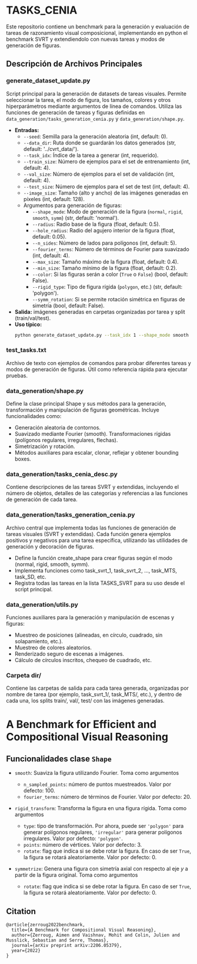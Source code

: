 # TASKS_CENIA

Este repositorio contiene un benchmark para la generación y evaluación de tareas de razonamiento visual composicional, implementando en python el benchmark SVRT y extendiendolo con nuevas tareas y modos de generación de figuras.

## Descripción de Archivos Principales

### generate_dataset_update.py

Script principal para la generación de datasets de tareas visuales. Permite seleccionar la tarea, el modo de figura, los tamaños, colores y otros hiperparámetros mediante argumentos de línea de comandos. Utiliza las funciones de generación de tareas y figuras definidas en `data_generation/tasks_generation_cenia.py` y `data_generation/shape.py`.

- **Entradas:** 
  - `--seed`: Semilla para la generación aleatoria (int, default: 0).
  - `--data_dir`: Ruta donde se guardarán los datos generados (str, default: '../cvrt_data/').
  - `--task_idx`: Índice de la tarea a generar (int, requerido).
  - `--train_size`: Número de ejemplos para el set de entrenamiento (int, default: 4).
  - `--val_size`: Número de ejemplos para el set de validación (int, default: 4).
  - `--test_size`: Número de ejemplos para el set de test (int, default: 4).
  - `--image_size`: Tamaño (alto y ancho) de las imágenes generadas en píxeles (int, default: 128).
  - Argumentos para generación de figuras:
    - `--shape_mode`: Modo de generación de la figura (`normal`, `rigid`, `smooth`, `symm`) (str, default: 'normal').
    - `--radius`: Radio base de la figura (float, default: 0.5).
    - `--hole_radius`: Radio del agujero interior de la figura (float, default: 0.05).
    - `--n_sides`: Número de lados para polígonos (int, default: 5).
    - `--fourier_terms`: Número de términos de Fourier para suavizado (int, default: 4).
    - `--max_size`: Tamaño máximo de la figura (float, default: 0.4).
    - `--min_size`: Tamaño mínimo de la figura (float, default: 0.2).
    - `--color`: Si las figuras serán a color (`True` o `False`) (bool, default: False).
    - `--rigid_type`: Tipo de figura rígida (`polygon`, etc.) (str, default: 'polygon').
    - `--symm_rotation`: Si se permite rotación simétrica en figuras de simetría (bool, default: False).
- **Salida:** imágenes generadas en carpetas organizadas por tarea y split (train/val/test).
- **Uso típico:**  
  ```sh
  python generate_dataset_update.py --task_idx 1 --shape_mode smooth --fourier_terms 10 --data_dir "dir"

### test_tasks.txt
Archivo de texto con ejemplos de comandos para probar diferentes tareas y modos de generación de figuras. Útil como referencia rápida para ejecutar pruebas.

### data_generation/shape.py
Define la clase principal Shape y sus métodos para la generación, transformación y manipulación de figuras geométricas. Incluye funcionalidades como:

- Generación aleatoria de contornos.
- Suavizado mediante Fourier (smooth).
Transformaciones rígidas (polígonos regulares, irregulares, flechas).
- Simetrización y rotación.
- Métodos auxiliares para escalar, clonar, reflejar y obtener bounding boxes.
### data_generation/tasks_cenia_desc.py
Contiene descripciones de las tareas SVRT y extendidas, incluyendo el número de objetos, detalles de las categorías y referencias a las funciones de generación de cada tarea.

### data_generation/tasks_generation_cenia.py
Archivo central que implementa todas las funciones de generación de tareas visuales (SVRT y extendidas). Cada función genera ejemplos positivos y negativos para una tarea específica, utilizando las utilidades de generación y decoración de figuras.

- Define la función create_shape para crear figuras según el modo (normal, rigid, smooth, symm).
- Implementa funciones como task_svrt_1, task_svrt_2, ..., task_MTS, task_SD, etc.
- Registra todas las tareas en la lista TASKS_SVRT para su uso desde el script principal.
### data_generation/utils.py
Funciones auxiliares para la generación y manipulación de escenas y figuras:

- Muestreo de posiciones (alineadas, en círculo, cuadrado, sin solapamiento, etc.).
- Muestreo de colores aleatorios.
- Renderizado seguro de escenas a imágenes.
- Cálculo de círculos inscritos, chequeo de cuadrado, etc.
### Carpeta dir/
Contiene las carpetas de salida para cada tarea generada, organizadas por nombre de tarea (por ejemplo, task_svrt_1/, task_MTS/, etc.), y dentro de cada una, los splits train/, val/, test/ con las imágenes generadas.

# A Benchmark for Efficient and Compositional Visual Reasoning

## Funcionalidades clase `Shape`

* `smooth`: Suaviza la figura utilizando Fourier. Toma como argumentos 
  - `n_sampled_points`: número de puntos muestreados. Valor por defecto: 100.
  - `fourier_terms`: número de términos de Fourier. Valor por defecto: 20.

* `rigid_transform`: Transforma la figura en una figura rígida. Toma como argumentos
  - `type`: tipo de transformación. Por ahora, puede ser `'polygon'` para generar polígonos regulares, `'irregular'` para generar polígonos irregulares. Valor por defecto: `'polygon'`. 
  - `points`: número de vértices. Valor por defecto: 3.
  - `rotate`: flag que indica si se debe rotar la figura. En caso de ser `True`, la figura se rotará aleatoriamente. Valor por defecto: 0. 

* `symmetrize`: Genera una figura con simetría axial con respecto al eje $y$ a partir de la figura original. Toma como argumentos
  - `rotate`: flag que indica si se debe rotar la figura. En caso de ser `True`, la figura se rotará aleatoriamente. Valor por defecto: 0.


## Citation

```stex
@article{zerroug2022benchmark,
  title={A Benchmark for Compositional Visual Reasoning},
  author={Zerroug, Aimen and Vaishnav, Mohit and Colin, Julien and Musslick, Sebastian and Serre, Thomas},
  journal={arXiv preprint arXiv:2206.05379},
  year={2022}
}
```

